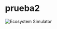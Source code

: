 # prueba2

![Ecosystem Simulator](https://github.com/user-attachments/assets/648e2b31-34ea-41c0-a5b0-4b42adc2314c)
